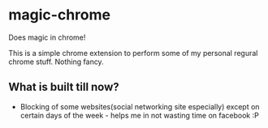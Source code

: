 # magic-chrome
Does magic in chrome!

This is a simple chrome extension to perform some of my personal regural chrome stuff.
Nothing fancy.

## What is built till now?

- Blocking of some websites(social networking site especially) except on certain days of the week
   \- helps me in not wasting time on facebook :P
